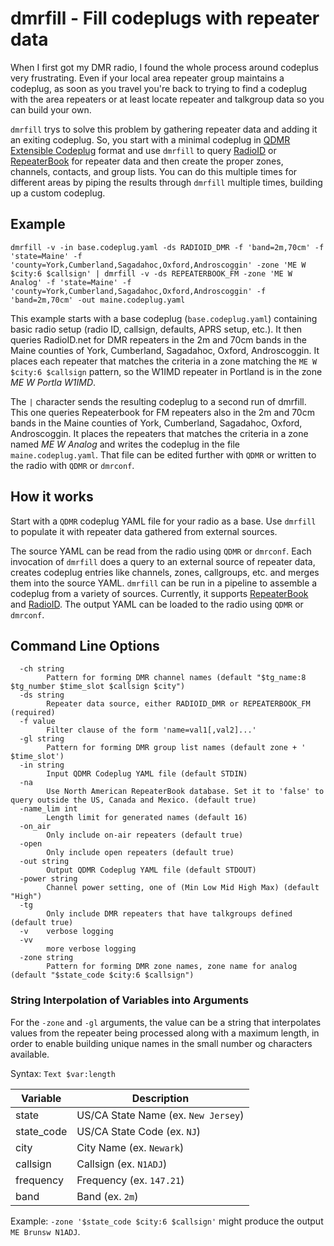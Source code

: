 # dmrfill - Fill codeplugs with repeater data

When I first got my DMR radio, I found the whole process around codeplus very frustrating. Even if your local area repeater group maintains a codeplug, as soon as you travel you're back to trying to find a codeplug with the area repeaters or at least locate repeater and talkgroup data so you can build your own.

`dmrfill` trys to solve this problem by gathering repeater data and adding it an exiting codeplug. So, you start with a minimal codeplug in [QDMR Extensible Codeplug](https://dm3mat.darc.de/qdmr/manual/ch03.html) format and use `dmrfill` to query [RadioID](https://radioid.net/) or [RepeaterBook](https://www.repeaterbook.com/) for repeater data and then create the proper zones, channels, contacts, and group lists. You can do this multiple times for different areas by piping the results through `dmrfill` multiple times, building up a custom codeplug.

## Example

```
dmrfill -v -in base.codeplug.yaml -ds RADIOID_DMR -f 'band=2m,70cm' -f 'state=Maine' -f 'county=York,Cumberland,Sagadahoc,Oxford,Androscoggin' -zone 'ME W $city:6 $callsign' | dmrfill -v -ds REPEATERBOOK_FM -zone 'ME W Analog' -f 'state=Maine' -f 'county=York,Cumberland,Sagadahoc,Oxford,Androscoggin' -f 'band=2m,70cm' -out maine.codeplug.yaml
```
This example starts with a base codeplug (`base.codeplug.yaml`) containing basic radio setup (radio ID, callsign, defaults, APRS setup, etc.). It then queries RadioID.net for DMR repeaters in the 2m and 70cm bands in the Maine counties of York, Cumberland, Sagadahoc, Oxford, Androscoggin. It places each repeater that matches the criteria in a zone matching the `ME W $city:6 $callsign` pattern, so the W1IMD repeater in Portland is in the zone _ME W Portla W1IMD_.

The `|` character sends the resulting codeplug to a second run of dmrfill. This one queries Repeaterbook for FM repeaters also in the 2m and 70cm bands in the Maine counties of York, Cumberland, Sagadahoc, Oxford, Androscoggin. It places the repeaters that matches the criteria in a zone named _ME W Analog_ and writes the codeplug in the file `maine.codeplug.yaml`. That file can be edited further with `QDMR` or written to the radio with `QDMR` or `dmrconf`.

## How it works

Start with a `QDMR` codeplug YAML file for your radio as a base. Use `dmrfill` to populate it with repeater data gathered from external sources.

The source YAML can be read from the radio using `QDMR` or `dmrconf`. Each invocation of `dmrfill` does a query to an external source of repeater data, creates codeplug entries like channels, zones, callgroups, etc. and merges them into the source YAML. `dmrfill` can be run in a pipeline to assemble a codeplug from a variety of sources. Currently, it supports [RepeaterBook](https://repeaterbook.com/) and [RadioID](https://radioid.net/). The output YAML can be loaded to the radio using `QDMR` or `dmrconf`.

## Command Line Options

```
  -ch string
    	Pattern for forming DMR channel names (default "$tg_name:8 $tg_number $time_slot $callsign $city")
  -ds string
    	Repeater data source, either RADIOID_DMR or REPEATERBOOK_FM (required)
  -f value
    	Filter clause of the form 'name=val1[,val2]...'
  -gl string
    	Pattern for forming DMR group list names (default zone + ' $time_slot')
  -in string
    	Input QDMR Codeplug YAML file (default STDIN)
  -na
    	Use North American RepeaterBook database. Set it to 'false' to query outside the US, Canada and Mexico. (default true)
  -name_lim int
    	Length limit for generated names (default 16)
  -on_air
    	Only include on-air repeaters (default true)
  -open
    	Only include open repeaters (default true)
  -out string
    	Output QDMR Codeplug YAML file (default STDOUT)
  -power string
    	Channel power setting, one of (Min Low Mid High Max) (default "High")
  -tg
    	Only include DMR repeaters that have talkgroups defined (default true)
  -v	verbose logging
  -vv
    	more verbose logging
  -zone string
    	Pattern for forming DMR zone names, zone name for analog (default "$state_code $city:6 $callsign")
```

### String Interpolation of Variables into Arguments

For the `-zone` and `-gl` arguments, the value can be a string that interpolates values from the repeater being processed along with a maximum length, in order to enable building unique names in the small number og characters available.

Syntax: `Text $var:length`

| Variable   | Description |
| ---------- |-------------|
| state      | US/CA State Name (ex. `New Jersey`) |
| state_code | US/CA State Code (ex. `NJ`) |
| city       | City Name (ex. `Newark`)      |
| callsign   | Callsign (ex. `N1ADJ`) |
| frequency  | Frequency (ex. `147.21`) |
| band       | Band (ex. `2m`) |

Example: `-zone '$state_code $city:6 $callsign'` might produce the output `ME Brunsw N1ADJ`.
